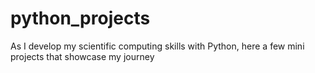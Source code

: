 # python_projects
As I develop my scientific computing skills with Python, here a few mini projects that showcase my journey
